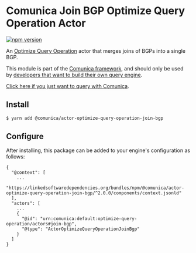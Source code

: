# Comunica Join BGP Optimize Query Operation Actor

[![npm version](https://badge.fury.io/js/%40comunica%2Factor-optimize-query-operation-join-bgp.svg)](https://www.npmjs.com/package/@comunica/actor-optimize-query-operation-join-bgp)

An [Optimize Query Operation](https://github.com/comunica/comunica/tree/master/packages/bus-optimize-query-operation) actor
that merges joins of BGPs into a single BGP.

This module is part of the [Comunica framework](https://github.com/comunica/comunica),
and should only be used by [developers that want to build their own query engine](https://comunica.dev/docs/modify/).

[Click here if you just want to query with Comunica](https://comunica.dev/docs/query/).

## Install

```bash
$ yarn add @comunica/actor-optimize-query-operation-join-bgp
```

## Configure

After installing, this package can be added to your engine's configuration as follows:
```text
{
  "@context": [
    ...
    "https://linkedsoftwaredependencies.org/bundles/npm/@comunica/actor-optimize-query-operation-join-bgp/^2.0.0/components/context.jsonld"  
  ],
  "actors": [
    ...
    {
      "@id": "urn:comunica:default:optimize-query-operation/actors#join-bgp",
      "@type": "ActorOptimizeQueryOperationJoinBgp"
    }
  ]
}
```
